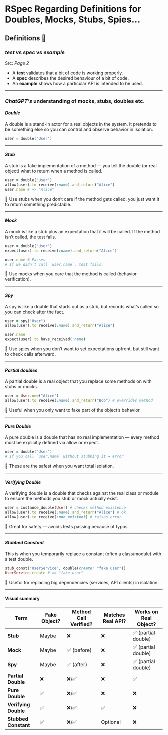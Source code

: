 # RSpec Regarding Definitions for Doubles, Mocks, Stubs, Spies...

## Definitions 🧾

### _test_ vs _spec_ vs _example_

Src: _Page 2_

- A __test__ validates that a bit of code is working properly.
- A __spec__ describes the desired behaviour of a bit of code.
- An __example__ shows how a particular API is intended to be used.

---

### _ChatGPT's_ understanding of mocks, stubs, doubles etc.

#### _Double_

A double is a stand-in actor for a real objects in the system. It pretends to be something else so you can
control and observe behavior in isolation.

```ruby
user = double("User")
```

---

#### _Stub_

A stub is a fake implementation of a method — you tell the double (or real object) what to return when a
method is called.

``` ruby
user = double("User")
allow(user).to receive(:name).and_return("Alice")
user.name # => "Alice"
```

🔹 Use stubs when you don’t care if the method gets called, you just want it to return something predictable.

---

#### _Mock_

A mock is like a stub plus an expectation that it will be called.
If the method isn’t called, the test fails.

```ruby
user = double("User")
expect(user).to receive(:name).and_return("Alice")

user.name # Passes  
# If we didn’t call `user.name`, test fails.
```

🔹 Use mocks when you care that the method is called (behavior verification).

---

#### _Spy_

A spy is like a double that starts out as a stub, but records what’s called so you can check after the fact.

```ruby
user = spy("User")
allow(user).to receive(:name).and_return("Alice")

user.name
expect(user).to have_received(:name)
```

🔹 Use spies when you don’t want to set expectations upfront, but still want to check calls afterward.

---

#### _Partial doubles_

A partial double is a real object that you replace some methods on with stubs or mocks.

```ruby
user = User.new("Alice")
allow(user).to receive(:name).and_return("Bob") # overrides method
```

🔹 Useful when you only want to fake part of the object’s behavior.

---

#### _Pure Double_

A pure double is a double that has no real implementation — every method must be explicitly defined via allow or expect.

```ruby
user = double("User")
# If you call `user.name` without stubbing it → error
```

🔹 These are the safest when you want total isolation.

---

#### _Verifying Double_

A verifying double is a double that checks against the real class or module to ensure the methods you stub or mock
actually exist.

```ruby
user = instance_double(User) # checks method existence
allow(user).to receive(:name).and_return("Alice") # ok
allow(user).to receive(:non_existent) # raises error
```

🔹 Great for safety — avoids tests passing because of typos.

---

#### _Stubbed Constant_

This is when you temporarily replace a constant (often a class/module) with a test double.

```ruby
stub_const("UserService", double(create: "fake user"))
UserService.create # => "fake user"
```

🔹 Useful for replacing big dependencies (services, API clients) in isolation.

---

#### Visual summary

| Term                 | Fake Object? | Method Call Verified? | Matches Real API? | Works on Real Object? |
|----------------------|--------------|-----------------------|-------------------|-----------------------|
| **Stub**             | Maybe        | ❌                     | ❌                 | ✅ (partial double)    |
| **Mock**             | Maybe        | ✅ (before)            | ❌                 | ✅ (partial double)    |
| **Spy**              | Maybe        | ✅ (after)             | ❌                 | ✅ (partial double)    |
| **Partial Double**   | ❌            | ❌/✅                   | ❌                 | ✅                     |
| **Pure Double**      | ✅            | ❌/✅                   | ❌                 | ❌                     |
| **Verifying Double** | ✅            | ❌/✅                   | ✅                 | ❌                     |
| **Stubbed Constant** | ✅            | ❌/✅                   | Optional          | ❌                     |
